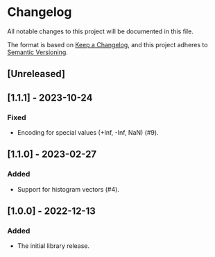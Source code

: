 # Changelog

All notable changes to this project will be documented in this file.

The format is based on [Keep a Changelog](https://keepachangelog.com/en/1.0.0/),
and this project adheres to [Semantic Versioning](https://semver.org/spec/v2.0.0.html).

## [Unreleased]

## [1.1.1] - 2023-10-24

### Fixed

- Encoding for special values (+Inf, -Inf, NaN) (#9).

## [1.1.0] - 2023-02-27

### Added

- Support for histogram vectors (#4).

## [1.0.0] - 2022-12-13

### Added

- The initial library release.
